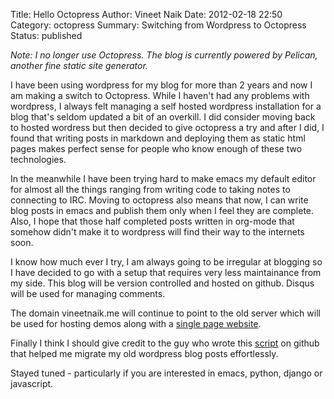 Title: Hello Octopress
Author: Vineet Naik
Date: 2012-02-18 22:50
Category: octopress
Summary: Switching from Wordpress to Octopress
Status: published

_Note: I no longer use Octopress. The blog is currently powered by
Pelican, another fine static site generator._

I have been using wordpress for my blog for more than 2 years and now 
I am making a switch to Octopress. While I haven't had any
problems with wordpress, I always felt managing a self hosted wordpress
installation for a blog that's seldom updated a bit of an overkill.
I did consider moving back to hosted wordress but then decided to give
octopress a try and after I did, I found that writing posts in markdown and 
deploying them as static html pages makes perfect sense for people 
who know enough of these two technologies.

In the meanwhile I have been trying hard to make emacs my default editor for almost all 
the things ranging from writing code to taking notes to connecting to IRC. 
Moving to octopress also means that now, I can write blog posts in emacs and 
publish them only when I feel they are complete. Also, I hope that those half 
completed posts written in org-mode that somehow didn't make it to wordpress
will find their way to the internets soon. 

I know how much ever I try, I am always going to be irregular at blogging 
so I have decided to go with a setup that requires very less maintainance from my side. 
This blog will be version controlled and hosted on github. Disqus will be used for managing 
comments. 

The domain vineetnaik.me will continue to point to the old server which will be used for 
hosting demos along with a [single page website](http://vineetnaik.me).

Finally I think I should give credit to the guy who wrote this [script](https://gist.github.com/1239373) 
on github that helped me migrate my old wordpress blog posts effortlessly.

Stayed tuned - particularly if you are interested in emacs, python, django or javascript.
